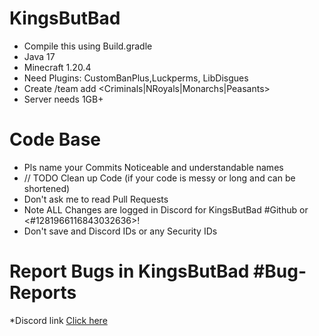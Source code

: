  # KingsButBad
 - Compile this using Build.gradle
 - Java 17
 - Minecraft 1.20.4
 - Need Plugins: CustomBanPlus,Luckperms, LibDisgues
 - Create /team add <Criminals|NRoyals|Monarchs|Peasants>
 - Server needs 1GB+
# Code Base
- Pls name your Commits Noticeable and understandable names
- // TODO Clean up Code  (if your code is messy or long and can be shortened)
- Don't ask me to read Pull Requests
- Note ALL Changes are logged in Discord for KingsButBad #Github or <#1281966116843032636>!
- Don't save and Discord IDs or any Security IDs
# Report Bugs in KingsButBad #Bug-Reports
*Discord link [Click here](https://discord.gg/cxffzVYnMS)